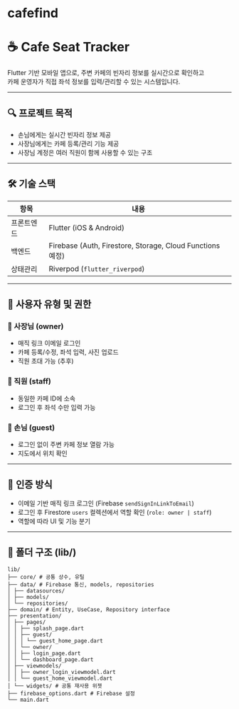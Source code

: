# cafefind

# ☕ Cafe Seat Tracker

Flutter 기반 모바일 앱으로, 주변 카페의 빈자리 정보를 실시간으로 확인하고  
카페 운영자가 직접 좌석 정보를 입력/관리할 수 있는 시스템입니다.

---

## 🔍 프로젝트 목적

- 손님에게는 실시간 빈자리 정보 제공
- 사장님에게는 카페 등록/관리 기능 제공
- 사장님 계정은 여러 직원이 함께 사용할 수 있는 구조

---

## 🛠️ 기술 스택

| 항목       | 내용                           |
|------------|--------------------------------|
| 프론트엔드 | Flutter (iOS & Android)       |
| 백엔드     | Firebase (Auth, Firestore, Storage, Cloud Functions 예정) |
| 상태관리   | Riverpod (`flutter_riverpod`) |

---

## 👥 사용자 유형 및 권한

### 👤 사장님 (owner)
- 매직 링크 이메일 로그인
- 카페 등록/수정, 좌석 입력, 사진 업로드
- 직원 초대 가능 (추후)

### 👤 직원 (staff)
- 동일한 카페 ID에 소속
- 로그인 후 좌석 수만 입력 가능

### 👤 손님 (guest)
- 로그인 없이 주변 카페 정보 열람 가능
- 지도에서 위치 확인

---

## 🔐 인증 방식

- 이메일 기반 매직 링크 로그인 (Firebase `sendSignInLinkToEmail`)
- 로그인 후 Firestore `users` 컬렉션에서 역할 확인 (`role: owner | staff`)
- 역할에 따라 UI 및 기능 분기

---

## 🧱 폴더 구조 (lib/)
```
lib/
├── core/ # 공통 상수, 유틸
├── data/ # Firebase 통신, models, repositories
│ ├── datasources/
│ ├── models/
│ └── repositories/
├── domain/ # Entity, UseCase, Repository interface
├── presentation/
│ ├── pages/
│ │ ├── splash_page.dart
│ │ ├── guest/
│ │ │ └── guest_home_page.dart
│ │ └── owner/
│ │ ├── login_page.dart
│ │ └── dashboard_page.dart
│ ├── viewmodels/
│ │ ├── owner_login_viewmodel.dart
│ │ └── guest_home_viewmodel.dart
│ └── widgets/ # 공통 재사용 위젯
├── firebase_options.dart # Firebase 설정
└── main.dart
```
